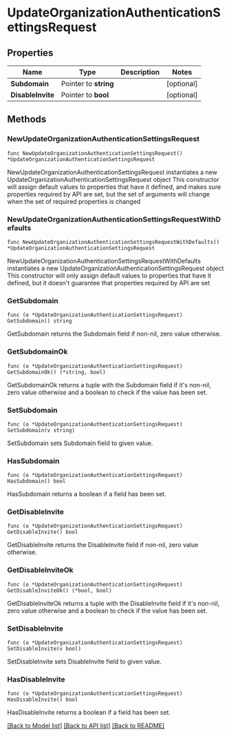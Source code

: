 # UpdateOrganizationAuthenticationSettingsRequest

## Properties

Name | Type | Description | Notes
------------ | ------------- | ------------- | -------------
**Subdomain** | Pointer to **string** |  | [optional] 
**DisableInvite** | Pointer to **bool** |  | [optional] 

## Methods

### NewUpdateOrganizationAuthenticationSettingsRequest

`func NewUpdateOrganizationAuthenticationSettingsRequest() *UpdateOrganizationAuthenticationSettingsRequest`

NewUpdateOrganizationAuthenticationSettingsRequest instantiates a new UpdateOrganizationAuthenticationSettingsRequest object
This constructor will assign default values to properties that have it defined,
and makes sure properties required by API are set, but the set of arguments
will change when the set of required properties is changed

### NewUpdateOrganizationAuthenticationSettingsRequestWithDefaults

`func NewUpdateOrganizationAuthenticationSettingsRequestWithDefaults() *UpdateOrganizationAuthenticationSettingsRequest`

NewUpdateOrganizationAuthenticationSettingsRequestWithDefaults instantiates a new UpdateOrganizationAuthenticationSettingsRequest object
This constructor will only assign default values to properties that have it defined,
but it doesn't guarantee that properties required by API are set

### GetSubdomain

`func (o *UpdateOrganizationAuthenticationSettingsRequest) GetSubdomain() string`

GetSubdomain returns the Subdomain field if non-nil, zero value otherwise.

### GetSubdomainOk

`func (o *UpdateOrganizationAuthenticationSettingsRequest) GetSubdomainOk() (*string, bool)`

GetSubdomainOk returns a tuple with the Subdomain field if it's non-nil, zero value otherwise
and a boolean to check if the value has been set.

### SetSubdomain

`func (o *UpdateOrganizationAuthenticationSettingsRequest) SetSubdomain(v string)`

SetSubdomain sets Subdomain field to given value.

### HasSubdomain

`func (o *UpdateOrganizationAuthenticationSettingsRequest) HasSubdomain() bool`

HasSubdomain returns a boolean if a field has been set.

### GetDisableInvite

`func (o *UpdateOrganizationAuthenticationSettingsRequest) GetDisableInvite() bool`

GetDisableInvite returns the DisableInvite field if non-nil, zero value otherwise.

### GetDisableInviteOk

`func (o *UpdateOrganizationAuthenticationSettingsRequest) GetDisableInviteOk() (*bool, bool)`

GetDisableInviteOk returns a tuple with the DisableInvite field if it's non-nil, zero value otherwise
and a boolean to check if the value has been set.

### SetDisableInvite

`func (o *UpdateOrganizationAuthenticationSettingsRequest) SetDisableInvite(v bool)`

SetDisableInvite sets DisableInvite field to given value.

### HasDisableInvite

`func (o *UpdateOrganizationAuthenticationSettingsRequest) HasDisableInvite() bool`

HasDisableInvite returns a boolean if a field has been set.


[[Back to Model list]](../README.md#documentation-for-models) [[Back to API list]](../README.md#documentation-for-api-endpoints) [[Back to README]](../README.md)


